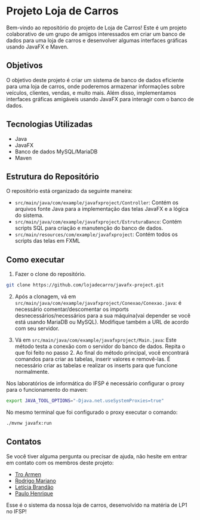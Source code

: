# Projeto Loja de Carros

Bem-vindo ao repositório do projeto de Loja de Carros! Este é um projeto colaborativo de um grupo de amigos interessados em criar um banco de dados para uma loja de carros e desenvolver algumas interfaces gráficas usando JavaFX e Maven.

## Objetivos

O objetivo deste projeto é criar um sistema de banco de dados eficiente para uma loja de carros, onde poderemos armazenar informações sobre veículos, clientes, vendas, e muito mais. Além disso, implementamos interfaces gráficas amigáveis usando JavaFX para interagir com o banco de dados.

## Tecnologias Utilizadas

- Java
- JavaFX
- Banco de dados MySQL/MariaDB
- Maven

## Estrutura do Repositório

O repositório está organizado da seguinte maneira:

- `src/main/java/com/example/javafxproject/Controller`: Contém os arquivos fonte Java para a implementação das telas JavaFX e a lógica do sistema.
- `src/main/java/com/example/javafxproject/EstruturaBanco`: Contém scripts SQL para criação e manutenção do banco de dados.
- `src/main/resources/com/example/javafxproject`: Contém todos os scripts das telas em FXML

## Como executar

1. Fazer o clone do repositório.
```bash
git clone https://github.com/lojadecarro/javafx-project.git
```

<!-- Remover a pasta .git:
```bash
rm -rf .git
```

Iniciar um repositório git, fazer commits e enviar para o seu repositório remoto. -->

2. Após a clonagem, vá em `src/main/java/com/example/javafxproject/Conexao/Conexao.java`: é necessário comentar/descomentar os imports desnecessários/necessários para a sua máquina(vai depender se você está usando MariaDB ou MySQL). Modifique também a URL de acordo com seu servidor.

3. Vá em `src/main/java/com/example/javafxproject/Main.java`: Este método testa a conexão com o servidor do banco de dados. Repita o que foi feito no passo 2. Ao final do método principal, você encontrará comandos para criar as tabelas, inserir valores e removê-las. É necessário criar as tabelas e realizar os inserts para que funcione normalmente.

Nos laboratórios de informática do IFSP é necessário configurar o proxy para o funcionamento do maven:

```bash
export JAVA_TOOL_OPTIONS="-Djava.net.useSystemProxies=true"
```

No mesmo terminal que foi configurado o proxy executar o comando:
```bash
./mvnw javafx:run
```



## Contatos

Se você tiver alguma pergunta ou precisar de ajuda, não hesite em entrar em contato com os membros deste projeto:

- [Tro Armen](https://github.com/troarmen)
- [Rodrigo Mariano](https://github.com/Rodriomariano)
- [Letícia Brandão](https://github.com/lleleal)
- [Paulo Henrique](https://github.com/paulohernrique)

Esse é o sistema da nossa loja de carros, desenvolvido na matéria de LP1 no IFSP!


